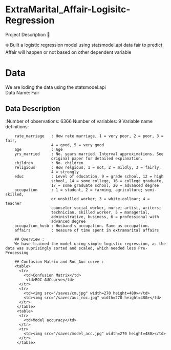 # ExtraMarital_Affair-Logisitc-Regression
Project Description 📄

❄️ Built a logistic regression model using statsmodel.api data fair to predict Affair will happen or not based on other dependent variable

# Data
We are loding the data using the statsmodel.api<br/>
Data Name: Fair

## Data Description
:Number of observations: 6366
    Number of variables: 9
    Variable name definitions:

        rate_marriage   : How rate marriage, 1 = very poor, 2 = poor, 3 = fair,
                        4 = good, 5 = very good
        age             : Age
        yrs_married     : No. years married. Interval approximations. See
                        original paper for detailed explanation.
        children        : No. children
        religious       : How relgious, 1 = not, 2 = mildly, 3 = fairly,
                        4 = strongly
        educ            : Level of education, 9 = grade school, 12 = high
                        school, 14 = some college, 16 = college graduate,
                        17 = some graduate school, 20 = advanced degree
        occupation      : 1 = student, 2 = farming, agriculture; semi-skilled,
                        or unskilled worker; 3 = white-colloar; 4 = teacher
                        counselor social worker, nurse; artist, writers;
                        technician, skilled worker, 5 = managerial,
                        administrative, business, 6 = professional with
                        advanced degree
        occupation_husb : Husband's occupation. Same as occupation.
        affairs         : measure of time spent in extramarital affairs
        
        ## Overview :
        We have trained the model using simple logistic regression, as the data was suprisingly sorted and scaled, which needed less Pre-Processing
        
        ## Confusion Matrix and Roc_Auc curve :
        <table>
          <tr>
            <td>Confusion Matrix</td>
             <td>ROC-AUCcurve</td>
          </tr>
          <tr>
            <td><img src="/saves/cm.jpg" width=270 height=480></td>
            <td><img src="/saves/auc_roc.jpg" width=270 height=480></td>
          </tr>
         </table>
         <table>
          <tr>
            <td>Model accuracy</td>
          </tr>
          <tr>
            <td><img src="/saves/model_acc.jpg" width=270 height=480></td>
          </tr>
         </table>
        
